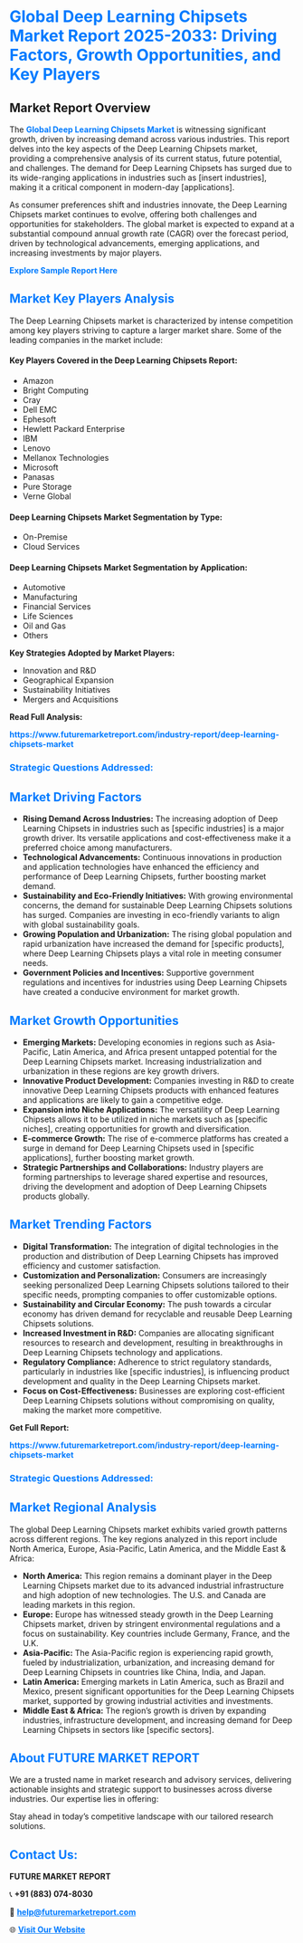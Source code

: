 <h1 style="color: #007BFF;">Global Deep Learning Chipsets Market Report 2025-2033: Driving Factors, Growth Opportunities, and Key Players</h1>

<section id="overview">
<h2>Market Report Overview</h2>
<p>The <a href="https://www.futuremarketreport.com/industry-report/deep-learning-chipsets-market" style="color: #007BFF; text-decoration: none;"><strong>Global Deep Learning Chipsets Market</strong></a> is witnessing significant growth, driven by increasing demand across various industries. This report delves into the key aspects of the Deep Learning Chipsets market, providing a comprehensive analysis of its current status, future potential, and challenges. The demand for Deep Learning Chipsets has surged due to its wide-ranging applications in industries such as [insert industries], making it a critical component in modern-day [applications].</p>
<p>As consumer preferences shift and industries innovate, the Deep Learning Chipsets market continues to evolve, offering both challenges and opportunities for stakeholders. The global market is expected to expand at a substantial compound annual growth rate (CAGR) over the forecast period, driven by technological advancements, emerging applications, and increasing investments by major players.</p>
</section>

<section id="overview">
<p><a href="https://www.futuremarketreport.com/request-sample/reportId=34635" style="color: #007BFF; text-decoration: none;"><strong>Explore Sample Report Here</strong></a></p>
</section>

<section id="key-players">
<h2 style="color: #007BFF;">Market Key Players Analysis</h2>
<p>The Deep Learning Chipsets market is characterized by intense competition among key players striving to capture a larger market share. Some of the leading companies in the market include:</p>
<h4>Key Players Covered in the Deep Learning Chipsets Report:</h4>
<ul><li>Amazon</li><li>Bright Computing</li><li>Cray</li><li>Dell EMC</li><li>Ephesoft</li><li>Hewlett Packard Enterprise</li><li>IBM</li><li>Lenovo</li><li>Mellanox Technologies</li><li>Microsoft</li><li>Panasas</li><li>Pure Storage</li><li>Verne Global</li></ul>
<h4>Deep Learning Chipsets Market Segmentation by Type:</h4>
<ul><li>On-Premise</li><li>Cloud Services</li></ul>

<h4>Deep Learning Chipsets Market Segmentation by Application:</h4>
<ul><li>Automotive</li><li>Manufacturing</li><li>Financial Services</li><li>Life Sciences</li><li>Oil and Gas</li><li>Others</li></ul>
<p><strong>Key Strategies Adopted by Market Players:</strong></p>
<ul>
<li>Innovation and R&D</li>
<li>Geographical Expansion</li>
<li>Sustainability Initiatives</li>
<li>Mergers and Acquisitions</li>
</ul>
</section>

<section>
<p><strong>Read Full Analysis: </strong></p><a href="https://www.futuremarketreport.com/industry-report/deep-learning-chipsets-market" style="color: #007BFF; text-decoration: none;"><strong>https://www.futuremarketreport.com/industry-report/deep-learning-chipsets-market</strong></a>
<h3 style="color: #007BFF;">Strategic Questions Addressed:</h3>
</section>

<section id="driving-factors">
<h2 style="color: #007BFF;">Market Driving Factors</h2>
<ul>
<li><strong>Rising Demand Across Industries:</strong> The increasing adoption of Deep Learning Chipsets in industries such as [specific industries] is a major growth driver. Its versatile applications and cost-effectiveness make it a preferred choice among manufacturers.</li>
<li><strong>Technological Advancements:</strong> Continuous innovations in production and application technologies have enhanced the efficiency and performance of Deep Learning Chipsets, further boosting market demand.</li>
<li><strong>Sustainability and Eco-Friendly Initiatives:</strong> With growing environmental concerns, the demand for sustainable Deep Learning Chipsets solutions has surged. Companies are investing in eco-friendly variants to align with global sustainability goals.</li>
<li><strong>Growing Population and Urbanization:</strong> The rising global population and rapid urbanization have increased the demand for [specific products], where Deep Learning Chipsets plays a vital role in meeting consumer needs.</li>
<li><strong>Government Policies and Incentives:</strong> Supportive government regulations and incentives for industries using Deep Learning Chipsets have created a conducive environment for market growth.</li>
</ul>
</section>

<section id="growth-opportunities">
<h2 style="color: #007BFF;">Market Growth Opportunities</h2>
<ul>
<li><strong>Emerging Markets:</strong> Developing economies in regions such as Asia-Pacific, Latin America, and Africa present untapped potential for the Deep Learning Chipsets market. Increasing industrialization and urbanization in these regions are key growth drivers.</li>
<li><strong>Innovative Product Development:</strong> Companies investing in R&D to create innovative Deep Learning Chipsets products with enhanced features and applications are likely to gain a competitive edge.</li>
<li><strong>Expansion into Niche Applications:</strong> The versatility of Deep Learning Chipsets allows it to be utilized in niche markets such as [specific niches], creating opportunities for growth and diversification.</li>
<li><strong>E-commerce Growth:</strong> The rise of e-commerce platforms has created a surge in demand for Deep Learning Chipsets used in [specific applications], further boosting market growth.</li>
<li><strong>Strategic Partnerships and Collaborations:</strong> Industry players are forming partnerships to leverage shared expertise and resources, driving the development and adoption of Deep Learning Chipsets products globally.</li>
</ul>
</section>

<section id="trending-factors">
<h2 style="color: #007BFF;">Market Trending Factors</h2>
<ul>
<li><strong>Digital Transformation:</strong> The integration of digital technologies in the production and distribution of Deep Learning Chipsets has improved efficiency and customer satisfaction.</li>
<li><strong>Customization and Personalization:</strong> Consumers are increasingly seeking personalized Deep Learning Chipsets solutions tailored to their specific needs, prompting companies to offer customizable options.</li>
<li><strong>Sustainability and Circular Economy:</strong> The push towards a circular economy has driven demand for recyclable and reusable Deep Learning Chipsets solutions.</li>
<li><strong>Increased Investment in R&D:</strong> Companies are allocating significant resources to research and development, resulting in breakthroughs in Deep Learning Chipsets technology and applications.</li>
<li><strong>Regulatory Compliance:</strong> Adherence to strict regulatory standards, particularly in industries like [specific industries], is influencing product development and quality in the Deep Learning Chipsets market.</li>
<li><strong>Focus on Cost-Effectiveness:</strong> Businesses are exploring cost-efficient Deep Learning Chipsets solutions without compromising on quality, making the market more competitive.</li>
</ul>
</section>

<section>
<p><strong>Get Full Report: </strong></p><a href="https://www.futuremarketreport.com/industry-report/deep-learning-chipsets-market" style="color: #007BFF; text-decoration: none;"><strong>https://www.futuremarketreport.com/industry-report/deep-learning-chipsets-market</strong></a>
<h3 style="color: #007BFF;">Strategic Questions Addressed:</h3>
</section>


<section id="regional-analysis">
<h2 style="color: #007BFF;">Market Regional Analysis</h2>
<p>The global Deep Learning Chipsets market exhibits varied growth patterns across different regions. The key regions analyzed in this report include North America, Europe, Asia-Pacific, Latin America, and the Middle East & Africa:</p>
<ul>
<li><strong>North America:</strong> This region remains a dominant player in the Deep Learning Chipsets market due to its advanced industrial infrastructure and high adoption of new technologies. The U.S. and Canada are leading markets in this region.</li>
<li><strong>Europe:</strong> Europe has witnessed steady growth in the Deep Learning Chipsets market, driven by stringent environmental regulations and a focus on sustainability. Key countries include Germany, France, and the U.K.</li>
<li><strong>Asia-Pacific:</strong> The Asia-Pacific region is experiencing rapid growth, fueled by industrialization, urbanization, and increasing demand for Deep Learning Chipsets in countries like China, India, and Japan.</li>
<li><strong>Latin America:</strong> Emerging markets in Latin America, such as Brazil and Mexico, present significant opportunities for the Deep Learning Chipsets market, supported by growing industrial activities and investments.</li>
<li><strong>Middle East & Africa:</strong> The region’s growth is driven by expanding industries, infrastructure development, and increasing demand for Deep Learning Chipsets in sectors like [specific sectors].</li>
</ul>
</section>

<footer>
<h2 style="color: #007BFF;">About FUTURE MARKET REPORT</h2>
<p>We are a trusted name in market research and advisory services, delivering actionable insights and strategic support to businesses across diverse industries. Our expertise lies in offering:</p>

<p>Stay ahead in today’s competitive landscape with our tailored research solutions.</p>

<h2 style="color: #007BFF;">Contact Us:</h2>
<p><strong>FUTURE MARKET REPORT</strong></p>
<p>📞 <strong>+91 (883) 074-8030</strong></p>
<p>📧 <strong><a href="mailto:help@futuremarketreport.com" style="color: #007BFF;">help@futuremarketreport.com</a></strong></p>
<p>🌐 <strong><a href="https://www.futuremarketreport.com/" style="color: #007BFF;">Visit Our Website</a></strong></p>
</footer>